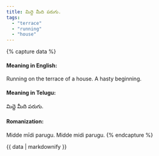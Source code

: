 ```yaml
---
title: మిద్దె మీది పరుగు.
tags:
  - "terrace"
  - "running"
  - "house"
---
```


{% capture data %}
#### Meaning in English:
Running on the terrace of a house.
A hasty beginning.

#### Meaning in Telugu:
మిద్దె మీది పరుగు.

#### Romanization:
Midde mīdi parugu.
Midde midi parugu.
{% endcapture %}

{{ data | markdownify }}

